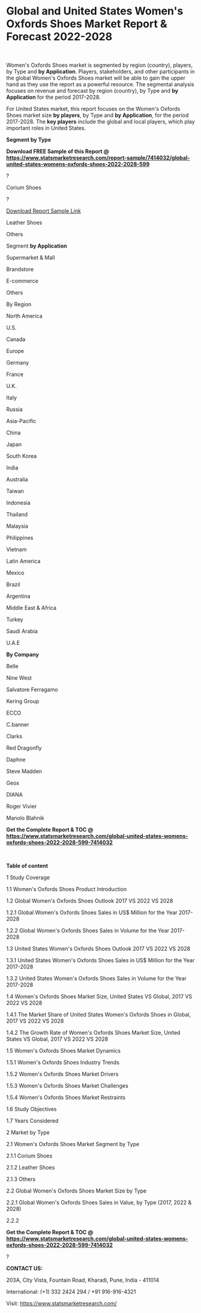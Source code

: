<h1>Global and United States Women's Oxfords Shoes Market Report & Forecast 2022-2028</h1><br/><p>Women&#39;s Oxfords Shoes market is segmented by region (country), players, by Type and <strong>by Application</strong>. Players, stakeholders, and other participants in the global Women&#39;s Oxfords Shoes market will be able to gain the upper hand as they use the report as a powerful resource. The segmental analysis focuses on revenue and forecast by region (country), by Type and <strong>by Application</strong> for the period 2017-2028.</p>
 
 
 
 <p>For United States market, this report focuses on the Women&#39;s Oxfords Shoes market size <strong>by players</strong>, by Type and <strong>by Application</strong>, for the period 2017-2028. The <strong>key players</strong> include the global and local players, which play important roles in United States.</p>
 
 
 
 <p><strong>Segment by Type</strong></p>
 
 
 
 <div><b>Download FREE Sample of this Report @ <a href="https://www.statsmarketresearch.com/download-free-sample/7414032/global-united-states-womens-oxfords-shoes-2022-2028-599">https://www.statsmarketresearch.com/report-sample/7414032/global-united-states-womens-oxfords-shoes-2022-2028-599</a></b></div>
 
 
 
 <p>? </p>
 
 
 
 <p>Corium Shoes</p>
 
 
 
 <p>? </p>
 
 
 
 <p><a href="https://www.statsmarketresearch.com/download-free-sample/7414032/global-united-states-womens-oxfords-shoes-2022-2028-599">Download Report Sample Link</a></p>
 
 
 
 <p>Leather Shoes</p>
 
 
 
 <p>Others</p>
 
 
 
 <p>Segment <strong>by Application</strong></p>
 
 
 
 <p>Supermarket & Mall</p>
 
 
 
 <p>Brandstore</p>
 
 
 
 <p>E-commerce</p>
 
 
 
 <p>Others</p>
 
 
 
 <p>By Region</p>
 
 
 
 <p>North America</p>
 
 
 
 <p>U.S.</p>
 
 
 
 <p>Canada</p>
 
 
 
 <p>Europe</p>
 
 
 
 <p>Germany</p>
 
 
 
 <p>France</p>
 
 
 
 <p>U.K.</p>
 
 
 
 <p>Italy</p>
 
 
 
 <p>Russia</p>
 
 
 
 <p>Asia-Pacific</p>
 
 
 
 <p>China</p>
 
 
 
 <p>Japan</p>
 
 
 
 <p>South Korea</p>
 
 
 
 <p>India</p>
 
 
 
 <p>Australia</p>
 
 
 
 <p>Taiwan</p>
 
 
 
 <p>Indonesia</p>
 
 
 
 <p>Thailand</p>
 
 
 
 <p>Malaysia</p>
 
 
 
 <p>Philippines</p>
 
 
 
 <p>Vietnam</p>
 
 
 
 <p>Latin America</p>
 
 
 
 <p>Mexico</p>
 
 
 
 <p>Brazil</p>
 
 
 
 <p>Argentina</p>
 
 
 
 <p>Middle East & Africa</p>
 
 
 
 <p>Turkey</p>
 
 
 
 <p>Saudi Arabia</p>
 
 
 
 <p>U.A.E</p>
 
 
 
 <p><strong>By Company</strong></p>
 
 
 
 <p>Belle</p>
 
 
 
 <p>Nine West</p>
 
 
 
 <p>Salvatore Ferragamo</p>
 
 
 
 <p>Kering Group</p>
 
 
 
 <p>ECCO</p>
 
 
 
 <p>C.banner</p>
 
 
 
 <p>Clarks</p>
 
 
 
 <p>Red Dragonfly</p>
 
 
 
 <p>Daphne</p>
 
 
 
 <p>Steve Madden</p>
 
 
 
 <p>Geox</p>
 
 
 
 <p>DIANA</p>
 
 
 
 <p>Roger Vivier</p>
 
 
 
 <p>Manolo Blahnik</p>
 
 
 
 <div><b>Get the Complete Report & TOC @ <a href="https://www.statsmarketresearch.com/global-united-states-womens-oxfords-shoes-2022-2028-599-7414032">https://www.statsmarketresearch.com/global-united-states-womens-oxfords-shoes-2022-2028-599-7414032</a></b></div>
 
 
 
 <p><br />
 
 <b>Table of content</b></p>
 
 
 
 <p>1 Study Coverage<br />
 
 1.1 Women&#39;s Oxfords Shoes Product Introduction<br />
 
 1.2 Global Women&#39;s Oxfords Shoes Outlook 2017 VS 2022 VS 2028<br />
 
 1.2.1 Global Women&#39;s Oxfords Shoes Sales in US$ Million for the Year 2017-2028<br />
 
 1.2.2 Global Women&#39;s Oxfords Shoes Sales in Volume for the Year 2017-2028<br />
 
 1.3 United States Women&#39;s Oxfords Shoes Outlook 2017 VS 2022 VS 2028<br />
 
 1.3.1 United States Women&#39;s Oxfords Shoes Sales in US$ Million for the Year 2017-2028<br />
 
 1.3.2 United States Women&#39;s Oxfords Shoes Sales in Volume for the Year 2017-2028<br />
 
 1.4 Women&#39;s Oxfords Shoes Market Size, United States VS Global, 2017 VS 2022 VS 2028<br />
 
 1.4.1 The Market Share of United States Women&#39;s Oxfords Shoes in Global, 2017 VS 2022 VS 2028<br />
 
 1.4.2 The Growth Rate of Women&#39;s Oxfords Shoes Market Size, United States VS Global, 2017 VS 2022 VS 2028<br />
 
 1.5 Women&#39;s Oxfords Shoes Market Dynamics<br />
 
 1.5.1 Women&#39;s Oxfords Shoes Industry Trends<br />
 
 1.5.2 Women&#39;s Oxfords Shoes Market Drivers<br />
 
 1.5.3 Women&#39;s Oxfords Shoes Market Challenges<br />
 
 1.5.4 Women&#39;s Oxfords Shoes Market Restraints<br />
 
 1.6 Study Objectives<br />
 
 1.7 Years Considered<br />
 
 2 Market by Type<br />
 
 2.1 Women&#39;s Oxfords Shoes Market Segment by Type<br />
 
 2.1.1 Corium Shoes<br />
 
 2.1.2 Leather Shoes<br />
 
 2.1.3 Others<br />
 
 2.2 Global Women&#39;s Oxfords Shoes Market Size by Type<br />
 
 2.2.1 Global Women&#39;s Oxfords Shoes Sales in Value, by Type (2017, 2022 & 2028)<br />
 
 2.2.2</p>
 
 
 
 <div><b>Get the Complete Report & TOC @ <a href="https://www.statsmarketresearch.com/global-united-states-womens-oxfords-shoes-2022-2028-599-7414032">https://www.statsmarketresearch.com/global-united-states-womens-oxfords-shoes-2022-2028-599-7414032</a></b></div>
 
 
 
 <p>? </p>
 
 
 
 <p><b>CONTACT US:</b><br />
 
 203A, City Vista, Fountain Road, Kharadi, Pune, India - 411014<br />
 
 International: (+1) 332 2424 294 / +91 916-916-4321<br />
 
 Visit: <a href="https://www.statsmarketresearch.com/">https://www.statsmarketresearch.com/</a></p>